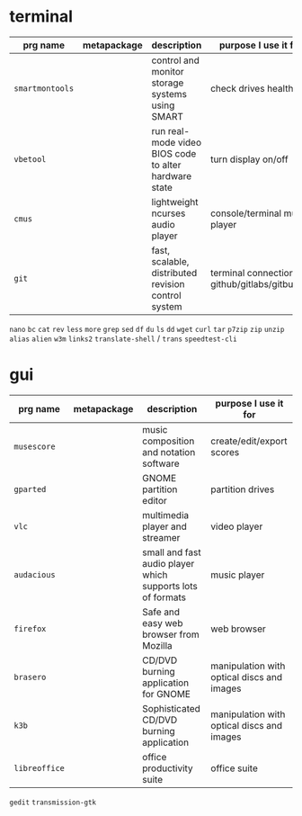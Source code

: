 # terminal
prg name | metapackage | description | purpose I use it for
---------|-------------|-------------|----------------------
`smartmontools` | | control and monitor storage systems using SMART | check drives health
`vbetool` | | run real-mode video BIOS code to alter hardware state | turn display on/off
`cmus` | | lightweight ncurses audio player | console/terminal music player
`git` | | fast, scalable, distributed revision control system | terminal connection to github/gitlabs/gitbucket
`nano`
`bc`
`cat`
`rev`
`less`
`more`
`grep`
`sed`
`df`
`du`
`ls`
`dd`
`wget`
`curl`
`tar`
`p7zip`
`zip`
`unzip`
`alias`
`alien`
`w3m`
`links2`
`translate-shell` / `trans`
`speedtest-cli`


# gui
prg name | metapackage | description | purpose I use it for
---------|-------------|-------------|----------------------
`musescore` | | music composition and notation software | create/edit/export scores
`gparted` | | GNOME partition editor | partition drives
`vlc` | | multimedia player and streamer | video player
`audacious` | | small and fast audio player which supports lots of formats | music player
`firefox` | | Safe and easy web browser from Mozilla | web browser
`brasero` | | CD/DVD burning application for GNOME | manipulation with optical discs and images
`k3b` | | Sophisticated CD/DVD burning application | manipulation with optical discs and images
`libreoffice` | | office productivity suite | office suite
`gedit`
`transmission-gtk`
